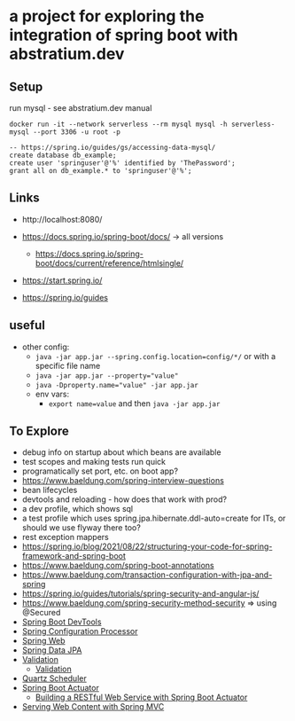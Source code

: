 # a project for exploring the integration of spring boot with abstratium.dev

## Setup

run mysql - see abstratium.dev manual

    docker run -it --network serverless --rm mysql mysql -h serverless-mysql --port 3306 -u root -p

    -- https://spring.io/guides/gs/accessing-data-mysql/
    create database db_example;
    create user 'springuser'@'%' identified by 'ThePassword';
    grant all on db_example.* to 'springuser'@'%';

## Links

- http://localhost:8080/

- https://docs.spring.io/spring-boot/docs/ -> all versions
  - https://docs.spring.io/spring-boot/docs/current/reference/htmlsingle/
- https://start.spring.io/
- https://spring.io/guides

## useful

- other config: 
  - `java -jar app.jar --spring.config.location=config/*/` or with a specific file name
  - `java -jar app.jar --property="value"`
  - `java -Dproperty.name="value" -jar app.jar`
  - env vars:
    - `export name=value` and then `java -jar app.jar`

## To Explore

- debug info on startup about which beans are available
- test scopes and making tests run quick
- programatically set port, etc. on boot app?
- https://www.baeldung.com/spring-interview-questions
- bean lifecycles
- devtools and reloading - how does that work with prod?
- a dev profile, which shows sql
- a test profile which uses spring.jpa.hibernate.ddl-auto=create for ITs, or should we use flyway there too?
- rest exception mappers
- https://spring.io/blog/2021/08/22/structuring-your-code-for-spring-framework-and-spring-boot
- https://www.baeldung.com/spring-boot-annotations
- https://www.baeldung.com/transaction-configuration-with-jpa-and-spring
- https://spring.io/guides/tutorials/spring-security-and-angular-js/
- https://www.baeldung.com/spring-security-method-security => using @Secured
- [Spring Boot DevTools](https://docs.spring.io/spring-boot/docs/2.7.2/reference/htmlsingle/#using.devtools)
- [Spring Configuration Processor](https://docs.spring.io/spring-boot/docs/2.7.2/reference/htmlsingle/#appendix.configuration-metadata.annotation-processor)
- [Spring Web](https://docs.spring.io/spring-boot/docs/2.7.2/reference/htmlsingle/#web)
- [Spring Data JPA](https://docs.spring.io/spring-boot/docs/2.7.2/reference/htmlsingle/#data.sql.jpa-and-spring-data)
- [Validation](https://docs.spring.io/spring-boot/docs/2.7.2/reference/htmlsingle/#io.validation)
  - [Validation](https://spring.io/guides/gs/validating-form-input/)
- [Quartz Scheduler](https://docs.spring.io/spring-boot/docs/2.7.2/reference/htmlsingle/#io.quartz)
- [Spring Boot Actuator](https://docs.spring.io/spring-boot/docs/2.7.2/reference/htmlsingle/#actuator)
  - [Building a RESTful Web Service with Spring Boot Actuator](https://spring.io/guides/gs/actuator-service/)
- [Serving Web Content with Spring MVC](https://spring.io/guides/gs/serving-web-content/)

